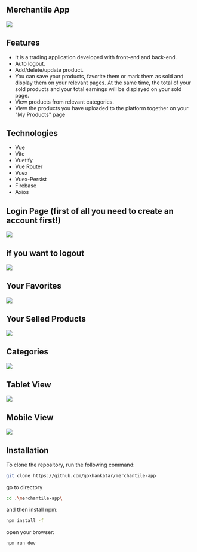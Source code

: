 ## Merchantile App
<img src="src/screenshots/general.png" />

## Features

- It is a trading application developed with front-end and back-end.
- Auto logout.
- Add/delete/update product.
- You can save your products, favorite them or mark them as sold and display them on your relevant pages. At the same time, the total of your sold products and your total earnings will be displayed on your sold page.
- View products from relevant categories.
- View the products you have uploaded to the platform together on your "My Products" page

## Technologies

- Vue
- Vite
- Vuetify
- Vue Router
- Vuex
- Vuex-Persist
- Firebase
- Axios

## Login Page (first of all you need to create an account first!)
<img src="src/screenshots/logIn.png" />

## if you want to logout
<img src="src/screenshots/logOut.png" />

## Your Favorites
<img src="src/screenshots/myFavorites.png" />

## Your Selled Products
<img src="src/screenshots/selledProducts.png" />

## Categories
<img src="src/screenshots/categories.png" />

## Tablet View
<img src="src/screenshots/tablet.png" />

## Mobile View
<img src="src/screenshots/mobile.png" />

## Installation

To clone the repository, run the following command:

```sh
git clone https://github.com/gokhankatar/merchantile-app

``` 
go to directory

```sh
cd .\merchantile-app\

``` 
and then install npm:

```sh
npm install -f

``` 
open your browser:

```sh
npm run dev
